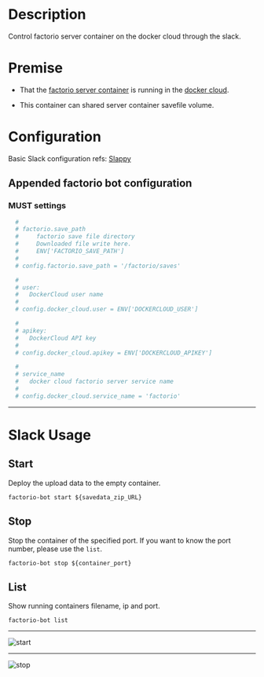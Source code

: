 # Description
Control  factorio server container on the docker cloud through the slack.

# Premise

* That the [factorio server container](https://github.com/sho2010/factorio-docker) is running in the [docker cloud](https://cloud.docker.com).

* This container can shared server container savefile volume.

# Configuration

Basic Slack configuration refs: [Slappy](https://github.com/wakaba260/slappy#configure)

## Appended factorio bot configuration 

### MUST settings

~~~ruby
  #
  # factorio.save_path
  #     factorio save file directory
  #     Downloaded file write here.
  #     ENV['FACTORIO_SAVE_PATH']
  #
  # config.factorio.save_path = '/factorio/saves'

  #
  # user:
  #   DockerCloud user name
  #
  # config.docker_cloud.user = ENV['DOCKERCLOUD_USER']

  #
  # apikey:
  #   DockerCloud API key
  #
  # config.docker_cloud.apikey = ENV['DOCKERCLOUD_APIKEY']

  #
  # service_name
  #   docker cloud factorio server service name
  #
  # config.docker_cloud.service_name = 'factorio'

~~~

- - -

# Slack Usage

## Start
Deploy the upload data to the empty container.


~~~slack
factorio-bot start ${savedata_zip_URL}
~~~


## Stop

Stop the container of the specified port.
If you want to know the port number, please use the `list`.

~~~slack
factorio-bot stop ${container_port}
~~~

## List

Show running containers filename, ip and port.

~~~slack
factorio-bot list
~~~

- - -

![start](https://github.com/sho2010/factorio-bot/wiki/images/start.png)

- - -

![stop](https://github.com/sho2010/factorio-bot/wiki/images/stop2.png)

